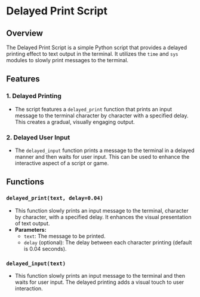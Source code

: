 # Delayed Print Script

## Overview

The Delayed Print Script is a simple Python script that provides a delayed printing effect to text output in the terminal. It utilizes the `time` and `sys` modules to slowly print messages to the terminal.

## Features

### 1. Delayed Printing
- The script features a `delayed_print` function that prints an input message to the terminal character by character with a specified delay. This creates a gradual, visually engaging output.

### 2. Delayed User Input
- The `delayed_input` function prints a message to the terminal in a delayed manner and then waits for user input. This can be used to enhance the interactive aspect of a script or game.

## Functions 

### `delayed_print(text, delay=0.04)`
- This function slowly prints an input message to the terminal, character by character, with a specified delay. It enhances the visual presentation of text output.
- **Parameters:**
  - `text`: The message to be printed.
  - `delay` (optional): The delay between each character printing (default is 0.04 seconds).

### `delayed_input(text)`
- This function slowly prints an input message to the terminal and then waits for user input. The delayed printing adds a visual touch to user interaction.